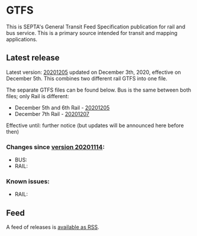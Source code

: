 # GTFS

This is SEPTA's General Transit Feed Specification publication for rail and bus service. This is a primary source intended for transit and mapping applications.

## Latest release
 
Latest version: [20201205](https://github.com/septadev/GTFS/releases/tag/v202012071) updated on December 3th, 2020, effective on December 5th.  This combines two different rail GTFS into one file.

The separate GTFS files can be found below.  Bus is the same between both files; only Rail is different: 
* December 5th and 6th Rail - [20201205](https://github.com/septadev/GTFS/releases/tag/v202012050)
* December 7th Rail - [20201207](https://github.com/septadev/GTFS/releases/tag/v202012070)

Effective until: further notice (but updates will be announced here before then)

### Changes since [version 20201114](https://github.com/septadev/GTFS/releases/tag/v202011140): 
 
*  BUS:  
*  RAIL:  

### Known issues:

* RAIL: 

## Feed

A feed of releases is [available as RSS](https://github.com/septadev/GTFS/releases.atom).

